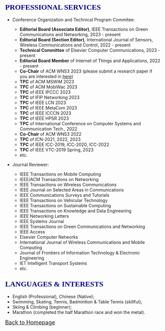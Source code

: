 ## <span id="j10"><font color='darkblue' face="Georgia" size="5">PROFESSIONAL SERVICES</font></span>
* Conference Organization and Technical Program Commitee:
  * **Editorial Board (Associate Editor)**, IEEE Transactions on Green Communications and Networking, 2023 - present
  * **Editorial Board (Section Editor)**, International Journal of Sensors, Wireless Communications and Control, 2022 - present
  * **Technical Committee** of Elsevier Computer Communications, 2023 - present 
  * **Editorial Board Member** of Internet of Things and Applications, 2022 - present 
  * **Co-Chair** of ACM WNS3 2023 (please submit a research paper if you are interested in [here](https://www.nsnam.org/research/wns3/wns3-2023/call-for-papers))
  * **TPC** of ACM MSWiM 2023
  * **TPC** of ACM MobiWac 2023
  * **TPC** of IEEE IPCCC 2023
  * **TPC** of IFIP Networking 2023
  * **TPC** of IEEE LCN 2023
  * **TPC** of IEEE MetaCom 2023
  * **TPC** of IEEE ICCCN 2023
  * **TPC** of IEEE HPSR 2023
  * **TPC** of International Conference on Computer Systems and Communication Tech., 2022 
  * **Co-Chair** of ACM WNS3 2022
  * **TPC** of ICN-2021, 2022, 2023
  * **TPC** of IEEE ICC-2019, ICC-2020, ICC-2022
  * **TPC** of IEEE VTC-2019 Spring, 2023
  * etc.

* Journal Reviewer: 
  * IEEE Transactions on Mobile Computing
  * IEEE/ACM Transactions on Networking
  * IEEE Transactions on Wireless Communications
  * IEEE Journal on Selected Areas in Communications
  * IEEE Communications Surveys and Tutorials
  * IEEE Transactions on Vehicular Technology
  * IEEE Transactions on Sustainable Computing
  * IEEE Transactions on Knowledge and Data Engineering
  * IEEE Networking Letters
  * IEEE Systems Journal
  * IEEE Transactions on Green Communications and Networking
  * IEEE Access
  * Elsevier Computer Networks
  * International Journal of Wireless Communications and Mobile Computing
  * Journal of Frontiers of Information Technology & Electronic Engineering
  * IET Intelligent Transport Systems
  * etc.

  
<!-- ## <span id="j11"><font color='darkblue' face="Georgia" size="5">SKILLS & PROFICIENCY</font></span>
* Advanced
  * Computer programming with **C/C++**, **Python**;
  * Modeling, scripting and data analysis with **MATLAB**, **Python**, **Shell**;
  * Knowledge and understanding of software and tools with **ns-3**, **TensorFlow**;
  * Documental skills with **LaTeX** and **MS office suite**;
  * Operation system with **Linux**. -->

  
## <span id="j12"><font color='darkblue' face="Georgia" size="5">LANGUAGES & INTERESTS</font></span>
* English (Professional), Chinese (Native);
* Swimming, Skating, Tennis, Badmintton & Table Tennis (skillful); 
* Skiing & Climbing (beginner);
* Marathon (completed the half Marathon race and won the metal). 

[<u><font size='4'>Back to Homepage</font></u>](https://yuchen-sh.github.io)
